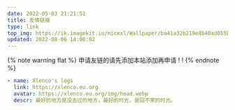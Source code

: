 ```yaml
---
date: 2022-05-03 21:21:51
title: 友情链接
type: link
top_img: https://ik.imagekit.io/nicexl/Wallpaper/ba41a32b219e4b40ad055bbb52935896_Y0819msuI.jpg
updated: 2022-08-06 14:00:02
---
```


{% note warning flat %}
申请友链的请先添加本站添加再申请 ! !
{% endnote %}

```yml
- name: Xlenco's logs
  link: https://xlenco.eu.org
  avatar: https://xlenco.eu.org/img/head.webp
  descr: 最好的地方是没去过的地方，最好的时光，是回不来的时光。
```
